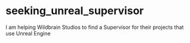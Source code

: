 # seeking_unreal_supervisor
I am helping Wildbrain Studios to find a Supervisor for their projects that use Unreal Engine
